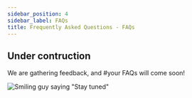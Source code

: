 ```yaml
---
sidebar_position: 4
sidebar_label: FAQs
title: Frequently Asked Questions - FAQs
---
```

## Under contruction
We are gathering feedback, and #your FAQs will come soon!

![Smiling guy saying "Stay tuned"](https://media.giphy.com/media/fnDY3C9MKukcER71r7/giphy.gif)
